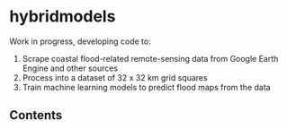 # hybridmodels
Work in progress, developing code to:
1. Scrape coastal flood-related remote-sensing data from Google Earth Engine and other sources
2. Process into a dataset of 32 x 32 km grid squares 
3. Train machine learning models to predict flood maps from the data

## Contents
